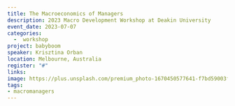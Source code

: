 ```yaml
---
title: The Macroeconomics of Managers
description: 2023 Macro Development Workshop at Deakin University
event_date: 2023-07-07
categories: 
  -  workshop
project: babyboom
speaker: Krisztina Orban
location: Melbourne, Australia
register: "#"
links:
image: https://plus.unsplash.com/premium_photo-1670450577641-f7bd59003ff2?q=80&w=2664&auto=format&fit=crop&ixlib=rb-4.0.3&ixid=M3wxMjA3fDB8MHxwaG90by1wYWdlfHx8fGVufDB8fHx8fA%3D%3D
tags:
- macromanagers
---
```

